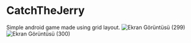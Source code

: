 # CatchTheJerry
Simple android game made using grid layout.
 ![Ekran Görüntüsü (299)](https://user-images.githubusercontent.com/56589369/84294485-eae81380-ab51-11ea-8e46-75181173097e.png)
![Ekran Görüntüsü (300)](https://user-images.githubusercontent.com/56589369/84294491-ede30400-ab51-11ea-80d0-8d21d10bfc07.png)
